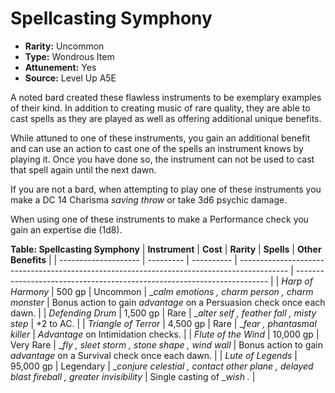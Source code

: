 
# Spellcasting Symphony

* **Rarity:** Uncommon
* **Type:** Wondrous Item
* **Attunement:** Yes
* **Source:** Level Up A5E


A noted bard created these flawless instruments to be exemplary examples of their kind. In addition to creating music of rare quality, they are able to cast spells as they are played as well as offering additional unique benefits.

While attuned to one of these instruments, you gain an additional benefit and can use an action to cast one of the spells an instrument knows by playing it. Once you have done so, the instrument can not be used to cast that spell again until the next dawn.

If you are not a bard, when attempting to play one of these instruments you make a DC 14 Charisma _saving throw_  or take 3d6 psychic damage.

When using one of these instruments to make a Performance check you gain an expertise die (1d8).

__**Table: Spellcasting Symphony**__
| **Instrument**       | **Cost**  | **Rarity** | **Spells**                                                                                 | **Other Benefits**                                                      |
| -------------------- | --------- | ---------- | ------------------------------------------------------------------------------------------ | ----------------------------------------------------------------------- |
| _Harp of Harmony_    | 500 gp    | Uncommon   | __calm emotions , charm person , charm monster_                                            | Bonus action to gain _advantage_  on a Persuasion check once each dawn. |
| _Defending Drum_     | 1,500 gp  | Rare       | __alter self , feather fall , misty step_                                                  | +2 to AC.                                                               |
| _Triangle of Terror_ | 4,500 gp  | Rare       | __fear , phantasmal killer_                                                                | _Advantage_  on Intimidation checks.                                    |
| _Flute of the Wind_  | 10,000 gp | Very Rare  | __fly , sleet storm , stone shape , wind wall_                                             | Bonus action to gain _advantage_  on a Survival check once each dawn.   |
| _Lute of Legends_    | 95,000 gp | Legendary  | __conjure celestial , contact other plane , delayed blast fireball , greater invisibility_ | Single casting of __wish ._                                             |
